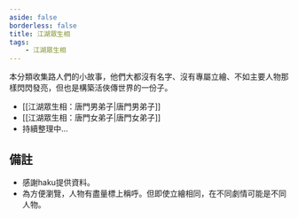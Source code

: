 ```yaml
---
aside: false
borderless: false
title: 江湖眾生相
tags:
    - 江湖眾生相
---
```


本分類收集路人們的小故事，他們大都沒有名字、沒有專屬立繪、不如主要人物那樣閃閃發亮，但也是構築活俠傳世界的一份子。<br>

- [[江湖眾生相：唐門男弟子|唐門男弟子]]
- [[江湖眾生相：唐門女弟子|唐門女弟子]]
- 持續整理中...

## 備註

- 感謝haku提供資料。
- 為方便瀏覽，人物有盡量標上稱呼。但即使立繪相同，在不同劇情可能是不同人物。